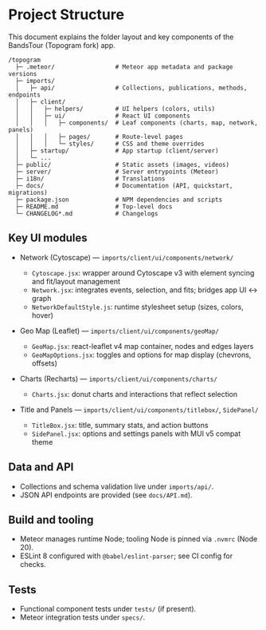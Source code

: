 # Project Structure

This document explains the folder layout and key components of the BandsTour (Topogram fork) app.

```
/topogram
  ├─ .meteor/                 # Meteor app metadata and package versions
  ├─ imports/
  │   ├─ api/                 # Collections, publications, methods, endpoints
  │   ├─ client/
  │   │   ├─ helpers/         # UI helpers (colors, utils)
  │   │   ├─ ui/              # React UI components
  │   │   │   ├─ components/  # Leaf components (charts, map, network, panels)
  │   │   │   ├─ pages/       # Route-level pages
  │   │   │   └─ styles/      # CSS and theme overrides
  │   ├─ startup/             # App startup (client/server)
  │   └─ ...
  ├─ public/                  # Static assets (images, videos)
  ├─ server/                  # Server entrypoints (Meteor)
  ├─ i18n/                    # Translations
  ├─ docs/                    # Documentation (API, quickstart, migrations)
  ├─ package.json             # NPM dependencies and scripts
  ├─ README.md                # Top-level docs
  └─ CHANGELOG*.md            # Changelogs
```

## Key UI modules

- Network (Cytoscape) — `imports/client/ui/components/network/`
  - `Cytoscape.jsx`: wrapper around Cytoscape v3 with element syncing and fit/layout management
  - `Network.jsx`: integrates events, selection, and fits; bridges app UI ↔ graph
  - `NetworkDefaultStyle.js`: runtime stylesheet setup (sizes, colors, hover)

- Geo Map (Leaflet) — `imports/client/ui/components/geoMap/`
  - `GeoMap.jsx`: react-leaflet v4 map container, nodes and edges layers
  - `GeoMapOptions.jsx`: toggles and options for map display (chevrons, offsets)

- Charts (Recharts) — `imports/client/ui/components/charts/`
  - `Charts.jsx`: donut charts and interactions that reflect selection

- Title and Panels — `imports/client/ui/components/titlebox/`, `SidePanel/`
  - `TitleBox.jsx`: title, summary stats, and action buttons
  - `SidePanel.jsx`: options and settings panels with MUI v5 compat theme

## Data and API

- Collections and schema validation live under `imports/api/`.
- JSON API endpoints are provided (see `docs/API.md`).

## Build and tooling

- Meteor manages runtime Node; tooling Node is pinned via `.nvmrc` (Node 20).
- ESLint 8 configured with `@babel/eslint-parser`; see CI config for checks.

## Tests

- Functional component tests under `tests/` (if present).
- Meteor integration tests under `specs/`.

